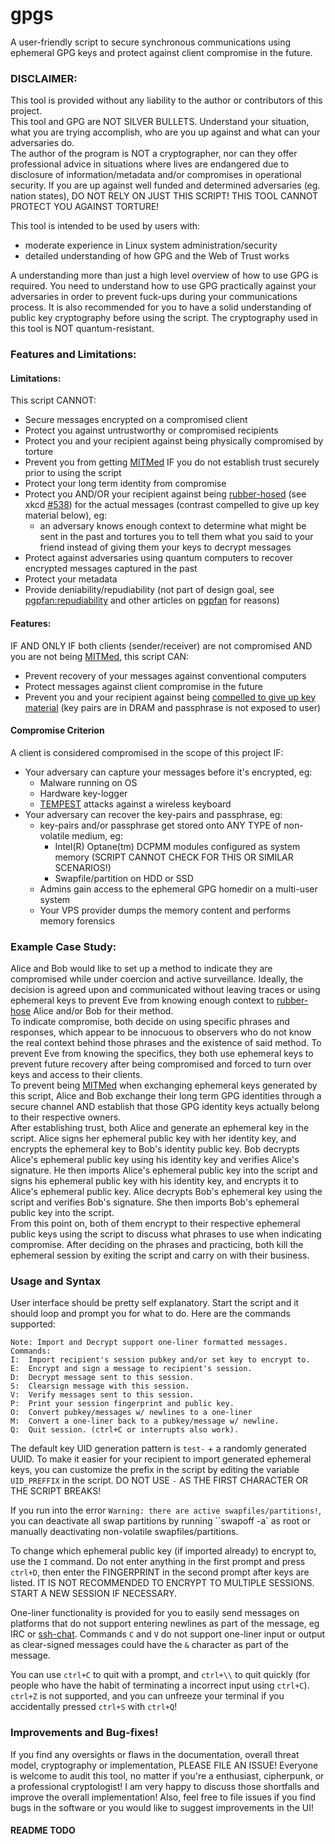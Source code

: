 # gpgs

A user-friendly script to secure synchronous communications using ephemeral GPG keys and protect against client compromise in the future.

### DISCLAIMER:

This tool is provided without any liability to the author or contributors of this project. </br>This tool and GPG are NOT SILVER BULLETS. Understand your situation, what you are trying accomplish, who are you up against and what can your adversaries do. </br>The author of the program is NOT a cryptographer, nor can they offer professional advice in situations where lives are endangered due to disclosure of information/metadata and/or compromises in operational security. If you are up against well funded and determined adversaries (eg. nation states), DO NOT RELY ON JUST THIS SCRIPT! THIS TOOL CANNOT PROTECT YOU AGAINST TORTURE! 

This tool is intended to be used by users with:

- moderate experience in Linux system administration/security
- detailed understanding of how GPG and the Web of Trust works

A understanding more than just a high level overview of how to use GPG is required. You need to understand how to use GPG practically against your adversaries in order to prevent fuck-ups during your communications process. It is also recommended for you to have a solid understanding of public key cryptography before using the script. The cryptography used in this tool is NOT quantum-resistant.



### Features and Limitations:

#### Limitations:
This script CANNOT: 

- Secure messages encrypted on a compromised client
- Protect you against untrustworthy or compromised recipients
- Protect you and your recipient against being physically compromised by torture
- Prevent you from getting [MITMed](https://en.wikipedia.org/wiki/Man-in-the-middle_attack) IF you do not establish trust securely prior to using the script 
- Protect your long term identity from compromise
- Protect you AND/OR your recipient against being [rubber-hosed](https://en.wikipedia.org/wiki/Rubber-hose_cryptanalysis) (see xkcd [#538](https://xkcd.com/538/)) for the actual messages (contrast compelled to give up key material below), eg:
  - an adversary knows enough context to determine what might be sent in the past and tortures you to tell them what you said to your friend instead of giving them your keys to decrypt messages
- Protect against adversaries using quantum computers to recover encrypted messages captured in the past
- Protect your metadata
- Provide deniability/repudiability (not part of design goal, see [pgpfan:repudiability](https://articles.59.ca/doku.php?id=pgpfan:repudiability) and other articles on [pgpfan](https://articles.59.ca/doku.php?id=pgpfan:index) for reasons)

#### Features:
IF AND ONLY IF both clients (sender/receiver) are not compromised AND you are not being [MITMed](https://en.wikipedia.org/wiki/Man-in-the-middle_attack), this script CAN:

- Prevent recovery of your messages against conventional computers
- Protect messages against client compromise in the future
- Prevent you and your recipient against being [compelled to give up key material](https://en.wikipedia.org/wiki/Key_disclosure_law) (key pairs are in DRAM and passphrase is not exposed to user)

#### Compromise Criterion
A client is considered compromised in the scope of this project IF:

- Your adversary can capture your messages before it's encrypted, eg:
  - Malware running on OS
  - Hardware key-logger
  - [TEMPEST](https://en.wikipedia.org/wiki/Tempest_\(codename\)) attacks against a wireless keyboard
- Your adversary can recover the key-pairs and passphrase, eg:
  - key-pairs and/or passphrase get stored onto ANY TYPE of non-volatile medium, eg:
     - Intel(R) Optane(tm) DCPMM modules configured as system memory (SCRIPT CANNOT CHECK FOR THIS OR SIMILAR SCENARIOS!)
     - Swapfile/partition on HDD or SSD
  - Admins gain access to the ephemeral GPG homedir on a multi-user system
  - Your VPS provider dumps the memory content and performs memory forensics



### Example Case Study:

Alice and Bob would like to set up a method to indicate they are compromised while under coercion and active surveillance. Ideally, the decision is agreed upon and communicated without leaving traces or using ephemeral keys to prevent Eve from knowing enough context to [rubber-hose](https://en.wikipedia.org/wiki/Rubber-hose_cryptanalysis) Alice and/or Bob for their method. </br>To indicate compromise, both decide on using specific phrases and responses, which appear to be innocuous to observers who do not know the real context behind those phrases and the existence of said method. To prevent Eve from knowing the specifics, they both use ephemeral keys to prevent future recovery after being compromised and forced to turn over keys and access to their clients. </br>To prevent being [MITMed](https://en.wikipedia.org/wiki/Man-in-the-middle_attack) when exchanging ephemeral keys generated by this script, Alice and Bob exchange their long term GPG identities through a secure channel AND establish that those GPG identity keys actually belong to their respective owners. </br>After establishing trust, both Alice and generate an ephemeral key in the script. Alice signs her ephemeral public key with her identity key, and encrypts the ephemeral key to Bob's identity public key. Bob decrypts Alice's ephemeral public key using his identity key and verifies Alice's signature. He then imports Alice's ephemeral public key into the script and signs his ephemeral public key with his identity key, and encrypts it to Alice's ephemeral public key. Alice decrypts Bob's ephemeral key using the script and verifies Bob's signature. She then imports Bob's ephemeral public key into the script. </br>From this point on, both of them encrypt to their respective ephemeral public keys using the script to discuss what phrases to use when indicating compromise. After deciding on the phrases and practicing, both kill the ephemeral session by exiting the script and carry on with their business.



### Usage and Syntax

User interface should be pretty self explanatory. Start the script and it should loop and prompt you for what to do. Here are the commands supported:

```
Note: Import and Decrypt support one-liner formatted messages.
Commands:
I:	Import recipient's session pubkey and/or set key to encrypt to.
E:	Encrypt and sign a message to recipient's session.
D:	Decrypt message sent to this session.
S:	Clearsign message with this session.
V:	Verify messages sent to this session.
P:	Print your session fingerprint and public key.
O:	Convert pubkey/messages w/ newlines to a one-liner
M:	Convert a one-liner back to a pubkey/message w/ newline.
Q:	Quit session. (ctrl+C or interrupts also work).
```

The default key UID generation pattern is `test-` + a randomly generated UUID. To make it easier for your recipient to import generated ephemeral keys, you can customize the prefix in the script by editing the variable `UID_PREFFIX` in the script. DO NOT USE `-` AS THE FIRST CHARACTER OR THE SCRIPT BREAKS!

If you run into the error `Warning: there are active swapfiles/partitions!`, you can deactivate all swap partitions by running ``swapoff -a` as root or manually deactivating non-volatile swapfiles/partitions.

To change which ephemeral public key (if imported already) to encrypt to, use the `I` command. Do not enter anything in the first prompt and press `ctrl+D`, then enter the FINGERPRINT in the second prompt after keys are listed. IT IS NOT RECOMMENDED TO ENCRYPT TO MULTIPLE SESSIONS. START A NEW SESSION IF NECESSARY. 

One-liner functionality is provided for you to easily send messages on platforms that do not support entering newlines as part of the message, eg IRC or [ssh-chat](https://github.com/shazow/ssh-chat). Commands `C` and `V` do not support one-liner input or output as clear-signed messages could have the `&` character as part of the message.

You can use `ctrl+C` to quit with a prompt, and `ctrl+\\` to quit quickly (for people who have the habit of terminating a incorrect input using `ctrl+C`). `ctrl+Z` is not supported, and you can unfreeze your terminal if you accidentally pressed `ctrl+S` with `ctrl+Q`!


### Improvements and Bug-fixes!
If you find any oversights or flaws in the documentation, overall threat model, cryptography or implementation, PLEASE FILE AN ISSUE! Everyone is welcome to audit this tool, no matter if you're a enthusiast, cipherpunk, or a professional cryptologist! I am very happy to discuss those shortfalls and improve the overall implementation! Also, feel free to file issues if you find bugs in the software or you would like to suggest improvements in the UI!



#### README TODO